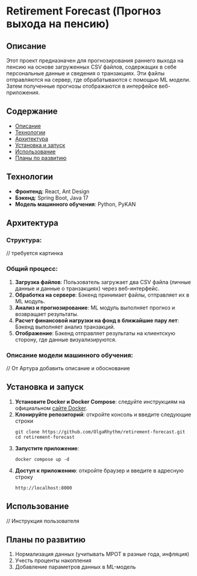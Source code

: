 # Retirement Forecast (Прогноз выхода на пенсию)

## Описание

Этот проект предназначен для прогнозирования раннего выхода на пенсию на основе загруженных CSV файлов, содержащих в себе персональные данные и сведения о транзакциях. Эти файлы отправляются на сервер, где обрабатываются с помощью ML модели. Затем полученные прогнозы отображаются в интерфейсе веб-приложения.

## Содержание

- [Описание](#описание)
- [Технологии](#технологии)
- [Архитектура](#архитектура)
- [Установка и запуск](#установка-и-запуск)
- [Использование](#использование)
- [Планы по развитию](#планы-по-развитию)

## Технологии

- **Фронтенд**: React, Ant Design
- **Бэкенд**: Spring Boot, Java 17
- **Модель машинного обучения**: Python, PyKAN
  
## Архитектура

### Структура:

// требуется картинка

### Общий процесс:

1. **Загрузка файлов**: Пользователь загружает два CSV файла (личные данные и данные о транзакциях) через веб-интерфейс.
2. **Обработка на сервере**: Бэкенд принимает файлы, отправляет их в ML модуль.
3. **Анализ и прогнозирование**: ML модуль выполняет прогноз и возвращает результаты.
4. **Расчет финансовой нагрузки на фонд в ближайшие пару лет**: Бэкенд выполняет анализ транзакций.
5. **Отображение**: Бэкенд отправляет результаты на клиентскую сторону, где данные визуализируются.

### Описание модели машинного обучения:

// От Артура добавить описание и обоснование

## Установка и запуск
1. **Установите Docker и Docker Compose**: следуйте инструкциям на официальном [сайте Docker](https://docs.docker.com/get-started/get-docker/).
3. **Клонируйте репозиторий**: откройте консоль и введите следующие строки
   ```
   git clone https://github.com/OlgaRhythm/retirement-forecast.git
   cd retirement-forecast
   ```
5. **Запустите приложение**:
   ```
   docker compose up -d
   ```
6. **Доступ к приложению**: откройте браузер и введите в адресную строку
   ```
   http://localhost:8000
   ```

## Использование

// Инструкция пользователя

## Планы по развитию

1. Нормализация данных (учитывать МРОТ в разные года, инфляция)
2. Учесть проценты накопления
3. Добавление параметров данных в ML-модель


